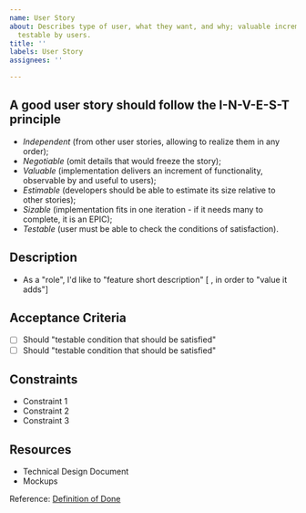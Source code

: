 ```yaml
---
name: User Story
about: Describes type of user, what they want, and why; valuable increment of functionality,
  testable by users.
title: ''
labels: User Story
assignees: ''

---
```


## A good user story should follow the I-N-V-E-S-T principle

- _Independent_ (from other user stories, allowing to realize them in any order);
- _Negotiable_ (omit details that would freeze the story);
- _Valuable_ (implementation delivers an increment of functionality, observable by and useful to users);
- _Estimable_ (developers should be able to estimate its size relative to other stories);
- _Sizable_ (implementation fits in one iteration - if it needs many to complete, it is an EPIC);
- _Testable_ (user must be able to check the conditions of satisfaction).

## Description

- As a "role", I'd like to "feature short description" [ , in order to "value it adds"]

## Acceptance Criteria

- [ ] Should "testable condition that should be satisfied"
- [ ] Should "testable condition that should be satisfied"

## Constraints

- Constraint 1
- Constraint 2
- Constraint 3

## Resources

- Technical Design Document
- Mockups

Reference: [Definition of Done](../../docs/EngineeringPractices.md)
